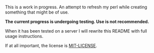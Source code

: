 This is a work in progress. An attempt to refresh my perl while creating something that might be of use.

**The current progress is undergoing testing. Use is not recommended.**

When it has been tested on a server I will rewrite this README with full usage instructions.

If at all important, the license is [MIT-LICENSE](MIT-LICENSE.txt).
